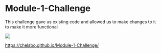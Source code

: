 # Module-1-Challenge

This challenge gave us existing code and allowed us to make changes to it to make it more functional


<img src="./assets/imagesScreen Shot 2022-07-27 at 10.38.21.png" > 

https://chelsbo.github.io/Module-1-Challenge/